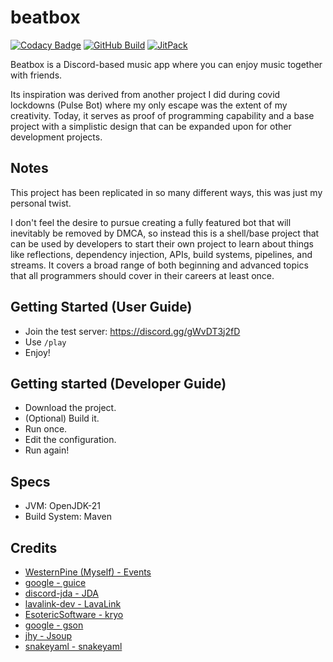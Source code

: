 # beatbox

[![Codacy Badge](https://app.codacy.com/project/badge/Grade/a3b012e6b6dc4c9fb7898bd0e3e68271)](https://app.codacy.com/gh/WesternPine/beatbox/dashboard?utm_source=gh&utm_medium=referral&utm_content=&utm_campaign=Badge_grade)
[![GitHub Build](https://github.com/WesternPine/beatbox/actions/workflows/build.yml/badge.svg?branch=master)](https://github.com/WesternPine/beatbox/actions/workflows/build.yml)
[![JitPack](https://jitpack.io/v/WesternPine/beatbox.svg)](https://jitpack.io/#WesternPine/beatbox)

Beatbox is a Discord-based music app where you can enjoy music together with friends.

Its inspiration was derived from another project I did during covid lockdowns (Pulse Bot) where my only escape was the
extent of my creativity. Today, it serves as proof of programming capability and a base project with a simplistic design that can be expanded upon
for other development projects.

## Notes

This project has been replicated in so many different ways, this was just my personal twist.

I don't feel the desire to pursue creating a fully featured bot that will inevitably be removed by DMCA, 
so instead this is a shell/base project that can be used by developers to start their own project to learn about things like
reflections, dependency injection, APIs, build systems, pipelines, and streams. 
It covers a broad range of both beginning and advanced topics that all programmers should cover in their careers at least once.

## Getting Started (User Guide)

- Join the test server: https://discord.gg/gWvDT3j2fD
- Use `/play`
- Enjoy!

## Getting started (Developer Guide)

- Download the project.
- (Optional) Build it.
- Run once.
- Edit the configuration.
- Run again!

## Specs

- JVM: OpenJDK-21
- Build System: Maven

## Credits
- [WesternPine (Myself) - Events](https://github.com/WesternPine/Events)
- [google - guice](https://github.com/google/guice)
- [discord-jda - JDA](https://github.com/discord-jda/JDA)
- [lavalink-dev - LavaLink](https://github.com/lavalink-devs/Lavalink)
- [EsotericSoftware - kryo](https://github.com/EsotericSoftware/kryo)
- [google - gson](https://github.com/google/gson)
- [jhy - Jsoup](https://github.com/jhy/jsoup)
- [snakeyaml - snakeyaml](https://github.com/snakeyaml/snakeyaml)
